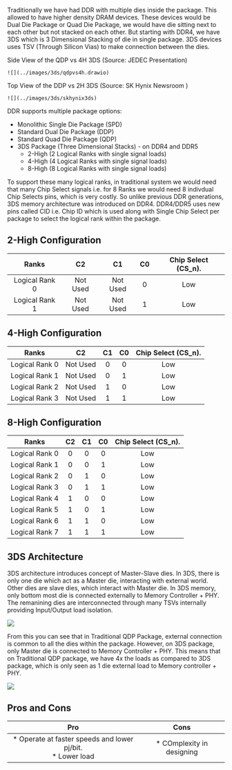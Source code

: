
Traditionally we have had DDR with multiple dies inside the package. This allowed to have higher density DRAM devices. These devices would be Dual Die Package or Quad Die Package, we would have die sitting next to each other but not stacked on each other. But starting with DDR4, we have 3DS which is 3 Dimensional Stacking of die in single package. 3DS devices uses TSV (Through Silicon Vias) to make connection between the dies.

Side View of the QDP vs 4H 3DS (Source: JEDEC Presentation)

    ![](../images/3ds/qdpvs4h.drawio)

Top View of the DDP vs 2H 3DS (Source: SK Hynix Newsroom )

    ![](../images/3ds/skhynix3ds)

DDR supports multiple package options:

* Monolithic Single Die Package (SPD)
* Standard Dual Die Package (DDP)
* Standard Quad Die Package (QDP)
* 3DS Package (Three Dimensional Stacks) - on DDR4 and DDR5
    * 2-High (2 Logical Ranks with single signal loads)
    * 4-High (4 Logical Ranks with single signal loads)
    * 8-High (8 Logical Ranks with single signal loads)

To support these many logical ranks, in traditional system we would need that many Chip Select signals i.e. for 8 Ranks we would need 8 indivdual Chip Selects pins, which is very costly. So unlike previous DDR generations, 3DS memory architecture was introduced on DDR4. DDR4/DDR5 uses new pins called CID i.e. Chip ID which is used along with Single Chip Select per package to select the logical rank within the package.

## 2-High Configuration

|  Ranks  |      C2     |   C1    |      C0      | Chip Select (CS_n). |
| :--------: |:-------------:| :---------:| :---------: | :---------: | 
| Logical Rank 0 | Not Used| Not Used | 0 | Low |
| Logical Rank 1 | Not Used| Not Used | 1 | Low |

## 4-High Configuration

|  Ranks  |      C2     |   C1    |      C0      | Chip Select (CS_n). |
| :--------: |:-------------:| :---------:| :---------: | :---------: | 
| Logical Rank 0 | Not Used| 0 | 0 | Low |
| Logical Rank 1 | Not Used| 0 | 1 | Low |
| Logical Rank 2 | Not Used| 1 | 0 | Low |
| Logical Rank 3 | Not Used| 1 | 1 | Low |

## 8-High Configuration

|  Ranks  |      C2     |   C1    |      C0      | Chip Select (CS_n). |
| :--------: |:-------------:| :---------:| :---------: | :---------: | 
| Logical Rank 0 | 0| 0 | 0 | Low |
| Logical Rank 1 | 0| 0 | 1 | Low |
| Logical Rank 2 | 0| 1 | 0 | Low |
| Logical Rank 3 | 0| 1 | 1 | Low |
| Logical Rank 4 | 1| 0 | 0 | Low |
| Logical Rank 5 | 1| 0 | 1 | Low |
| Logical Rank 6 | 1| 1 | 0 | Low |
| Logical Rank 7 | 1| 1 | 1 | Low |



## 3DS Architecture

3DS architecture introduces concept of Master-Slave dies. In 3DS, there is only one die which act as a Master die, interacting with external world. Other dies are slave dies, which interact with Master die. In 3DS memory, only bottom most die is connected externally to Memory Controller + PHY. The remanining dies are interconnected through many TSVs internally providing Input/Output load isolation.

![](../images/3ds/3dsarchitecture.drawio)

From this you can see that in Traditional QDP Package, external connection is common to all the dies within the package. However, on 3DS package, only Master die is connected to Memory Controller + PHY. This means that on Traditional QDP package, we have 4x the loads as compared to 3DS package, which is only seen as 1 die external load to Memory controller + PHY.

![](../images/3ds/packaging.drawio)


## Pros and Cons

|  Pro  |      Cons     |   
| :--------: |:-------------:| 
| * Operate at faster speeds and lower pj/bit. <br> * Lower load | * COmplexity in designing|